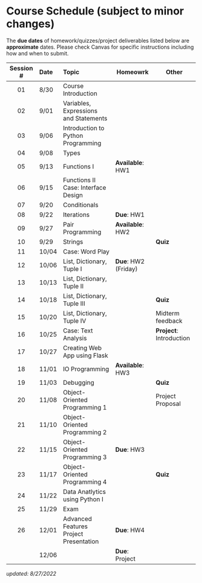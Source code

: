 # Course Schedule (subject to minor changes)

The **due dates** of homework/quizzes/project deliverables listed below are **approximate** dates. Please check Canvas for specific instructions including how and when to submit.

| Session # | Date  | Topic                                      | Homeowrk              | Other                     |
| :-------: | :---- | :----------------------------------------- | --------------------- | ------------------------- |
|    01     | 8/30  | Course Introduction                        |                       |                           |
|    02     | 9/01  | Variables, Expressions and Statements      |                       |                           |
|    03     | 9/06  | Introduction to Python Programming         |                       |                           |
|    04     | 9/08  | Types                                      |                       |                           |
|    05     | 9/13  | Functions I                                | **Available**: HW1    |                           |
|    06     | 9/15  | Functions II <br>Case: Interface Design    |                       |                           |
|    07     | 9/20  | Conditionals                               |                       |                           |
|    08     | 9/22  | Iterations                                 | **Due**: HW1          |                           |
|    09     | 9/27  | Pair Programming                           | **Available**: HW2    |                           |
|    10     | 9/29  | Strings                                    |                       | **Quiz**                  |
|    11     | 10/04 | Case: Word Play                            |                       |                           |
|    12     | 10/06 | List, Dictionary, Tuple I                  | **Due**: HW2 (Friday) |                           |
|    13     | 10/13 | List, Dictionary, Tuple II                 |                       |                           |
|    14     | 10/18 | List, Dictionary, Tuple III                |                       | **Quiz**                  |
|    15     | 10/20 | List, Dictionary, Tuple IV                 |                       | Midterm feedback          |
|    16     | 10/25 | Case: Text Analysis                        |                       | **Project**: Introduction |
|    17     | 10/27 | Creating Web App using Flask               |                       |                           |
|    18     | 11/01 | IO Programming                             | **Available**: HW3    |                           |
|    19     | 11/03 | Debugging                                  |                       | **Quiz**                  |
|    20     | 11/08 | Object-Oriented Programming 1              |                       | Project Proposal          |
|    21     | 11/10 | Object-Oriented Programming 2              |                       |                           |
|    22     | 11/15 | Object-Oriented Programming 3              | **Due**: HW3          |                           |
|    23     | 11/17 | Object-Oriented Programming 4              |                       | **Quiz**                  |
|    24     | 11/22 | Data Anatlytics using Python I             |                       |                           |
|    25     | 11/29 | Exam                                       |                       |                           |
|    26     | 12/01 | Advanced Features <br>Project Presentation | **Due**: HW4          |                           |
|           | 12/06 |                                            | **Due**: Project      |                           |

*updated: 8/27/2022*